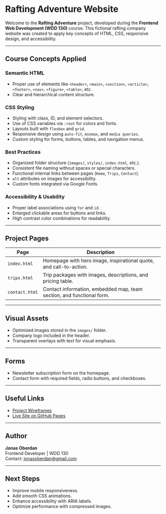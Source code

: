 # Rafting Adventure Website

Welcome to the **Rafting Adventure** project, developed during the **Frontend Web Development (WDD 130)** course. This fictional rafting company website was created to apply key concepts of HTML, CSS, responsive design, and accessibility.

---

##  Course Concepts Applied

###  Semantic HTML
- Proper use of elements like `<header>`, `<main>`, `<section>`, `<article>`, `<footer>`, `<nav>`, `<figure>`, `<table>`, etc.
- Clear and hierarchical content structure.

###  CSS Styling
- Styling with class, ID, and element selectors.
- Use of CSS variables via `:root` for colors and fonts.
- Layouts built with `flexbox` and `grid`.
- Responsive design using `auto-fit`, `minmax`, and `media queries`.
- Custom styling for forms, buttons, tables, and navigation menus.

###  Best Practices
- Organized folder structure (`images/`, `styles/`, `index.html`, etc.).
- Consistent file naming without spaces or special characters.
- Functional internal links between pages (`Home`, `Trips`, `Contact`).
- `alt` attributes on images for accessibility.
- Custom fonts integrated via Google Fonts.

###  Accessibility & Usability
- Proper label associations using `for` and `id`.
- Enlarged clickable areas for buttons and links.
- High contrast color combinations for readability.

---

##  Project Pages

| Page           | Description                                                                 |
|----------------|-----------------------------------------------------------------------------|
| `index.html`   | Homepage with hero image, inspirational quote, and call-to-action.          |
| `trips.html`   | Trip packages with images, descriptions, and pricing table.                 |
| `contact.html` | Contact information, embedded map, team section, and functional form.       |

---

##  Visual Assets

- Optimized images stored in the `images/` folder.
- Company logo included in the header.
- Transparent overlays with text for visual emphasis.

---

##  Forms

- Newsletter subscription form on the homepage.
- Contact form with required fields, radio buttons, and checkboxes.

---

##  Useful Links

- [Project Wireframes](https://app.moqups.com/2pGOyRgMFKdk6SahLpUP6kuMVH03kvjD/view/page/ad12de680)
- [Live Site on GitHub Pages](https://joberdan88.github.io/wdd130/wwr/)

---

##  Author

**Jonas Oberdan**  
Frontend Developer | WDD 130  
Contact: jonasoberdan@gmail.com

---

##  Next Steps

- Improve mobile responsiveness.
- Add smooth CSS animations.
- Enhance accessibility with ARIA labels.
- Optimize performance with compressed images.
